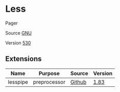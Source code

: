 # Less

Pager

Source [GNU](http://ftp.gnu.org/gnu/less/)

Version [530](http://ftp.gnu.org/gnu/less/less-530.tar.gz)

## Extensions

| Name                | Purpose                | Source                                              | Version                                                                                          |
|---------------------|------------------------|-----------------------------------------------------|--------------------------------------------------------------------------------------------------|
| lesspipe            | preprocessor           | [Github](https://github.com/wofr06/lesspipe/)       | [1.83](https://github.com/wofr06/lesspipe/commit/a4ebd9843f7f59991604a851f5c13a2fe602f7d0)       |
